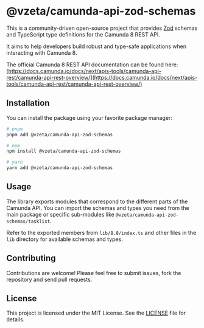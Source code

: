# @vzeta/camunda-api-zod-schemas

This is a community-driven open-source project that provides [Zod](https://zod.dev/) schemas and TypeScript type definitions for the Camunda 8 REST API.

It aims to help developers build robust and type-safe applications when interacting with Camunda 8.

The official Camunda 8 REST API documentation can be found here: [https://docs.camunda.io/docs/next/apis-tools/camunda-api-rest/camunda-api-rest-overview/](https://docs.camunda.io/docs/next/apis-tools/camunda-api-rest/camunda-api-rest-overview/)

## Installation

You can install the package using your favorite package manager:

```bash
# pnpm
pnpm add @vzeta/camunda-api-zod-schemas

# npm
npm install @vzeta/camunda-api-zod-schemas

# yarn
yarn add @vzeta/camunda-api-zod-schemas
```

## Usage

The library exports modules that correspond to the different parts of the Camunda API. You can import the schemas and types you need from the main package or specific sub-modules like `@vzeta/camunda-api-zod-schemas/tasklist`.

Refer to the exported members from `lib/8.8/index.ts` and other files in the `lib` directory for available schemas and types.

## Contributing

Contributions are welcome! Please feel free to submit issues, fork the repository and send pull requests.

## License

This project is licensed under the MIT License. See the [LICENSE](LICENSE) file for details.
